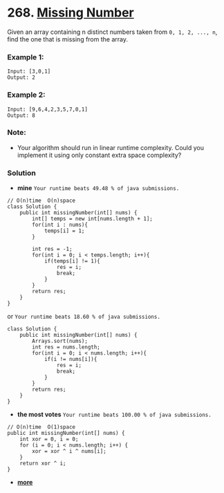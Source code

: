 # 268. [Missing Number](https://leetcode.com/problems/missing-number/description/)

Given an array containing n distinct numbers taken from `0, 1, 2, ..., n`, find the one that is missing from the array.

### Example 1:
    Input: [3,0,1]
    Output: 2

### Example 2:
    Input: [9,6,4,2,3,5,7,0,1]
    Output: 8

### Note:
* Your algorithm should run in linear runtime complexity. Could you implement it using only constant extra space complexity?


### Solution

* **mine**  `Your runtime beats 49.48 % of java submissions.`
```
// O(n)time  O(n)space
class Solution {
    public int missingNumber(int[] nums) {
        int[] temps = new int[nums.length + 1];
        for(int i : nums){
            temps[i] = 1;
        }
        
        int res = -1;
        for(int i = 0; i < temps.length; i++){
            if(temps[i] != 1){
                res = i;
                break;
            }
        }
        return res;
    }
}
```
or    `Your runtime beats 18.60 % of java submissions.`
```
class Solution {
    public int missingNumber(int[] nums) {
        Arrays.sort(nums);
        int res = nums.length;
        for(int i = 0; i < nums.length; i++){
            if(i != nums[i]){
                res = i;
                break;
            }
        }
        return res;
    }
}
```


* **the most votes** `Your runtime beats 100.00 % of java submissions.`
```
// O(n)time  O(1)space
public int missingNumber(int[] nums) {
    int xor = 0, i = 0;
	for (i = 0; i < nums.length; i++) {
		xor = xor ^ i ^ nums[i];
	}
	return xor ^ i;
}
```

* **[more](https://leetcode.com/problems/missing-number/solution/)**
